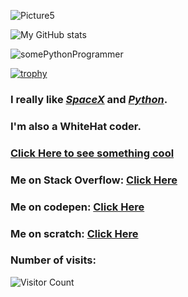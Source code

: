 
![Picture5](https://user-images.githubusercontent.com/74598401/124297572-d4579480-db78-11eb-8087-c2057137a4fc.png)

![My GitHub stats](https://github-readme-stats.vercel.app/api?username=somepythonprogrammer&show_icons=true&theme=dark)

<p><img align="center" src="https://github-readme-streak-stats.herokuapp.com/?user=somePythonProgrammer&" alt="somePythonProgrammer" /></p>

[![trophy](https://github-profile-trophy.vercel.app/?username=somePythonProgrammer&theme=onedark)](https://github.com/ryo-ma/github-profile-trophy)

### I really like [_SpaceX_](https://www.spacex.com) and [_Python_](https://www.python.org).

### I'm also a WhiteHat coder.

### [Click Here to see something cool](https://skyline.github.com/somepythonprogrammer/2020)
### Me on Stack Overflow: [Click Here](https://stackoverflow.com/users/15922830/somepythonprogrammer)
### Me on codepen: [Click Here](https://codepen.io/somepythonprogrammer)
### Me on scratch: [Click Here](https://scratch.mit.edu/users/somePythonProgrammer/)

### Number of visits: 

![Visitor Count](https://profile-counter.glitch.me/{somePythonProgrammer}/count.svg)
